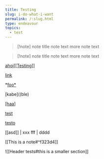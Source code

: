 ```yaml
---
title: Testing
slug: i-do-what-i-want
permalink: /:slug.html
type: endeavour
topics:
  - test
---
```

> [!note] note title
> note text
> more note text

> [!note] note title
> note text
> more note text

[ahoj[[Testing]]](/link "ble")

[link](</ha ha>)


*[foo*](url)

[kabe]((ble)

[\[haa\]](/bag)

[test][]

[test]: /url

[testo]

[testo]: /url

[[asd]] | xxx
fff | dddd

[[This is a note#^f323d4]]

![[Header tests#this is a smaller section]]
